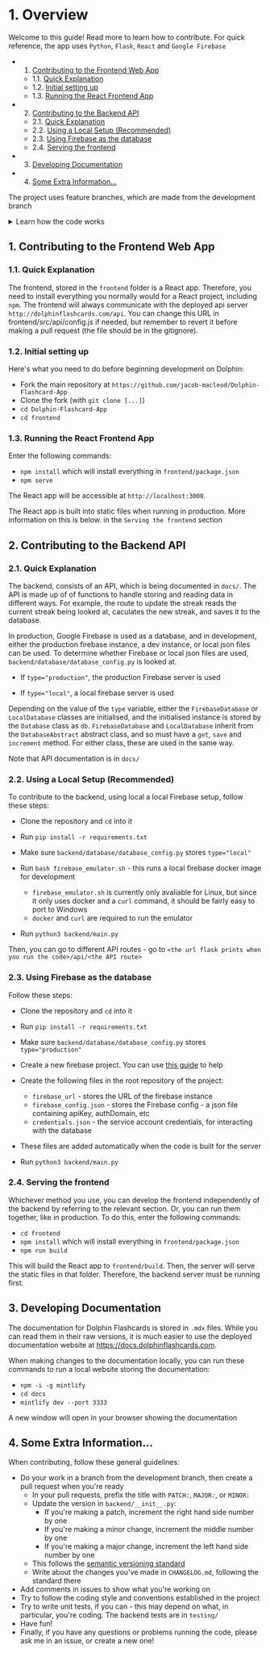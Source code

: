 #  1. <a name='Overview'></a>Overview

Welcome to this guide! Read more to learn how to contribute. For quick reference, the app uses `Python`, `Flask`, `React` and `Google Firebase`

<!-- vscode-markdown-toc -->
* 1. [Contributing to the Frontend Web App](#ContributingtotheFrontendWebApp)
	* 1.1. [Quick Explanation](#QuickExplanation)
	* 1.2. [ Initial setting up](#Initialsettingup)
	* 1.3. [Running the React Frontend App](#RunningtheReactFrontendApp)
* 2. [Contributing to the Backend API](#ContributingtotheBackendAPI)
	* 2.1. [Quick Explanation](#QuickExplanation-1)
	* 2.2. [Using a Local Setup (Recommended)](#UsingaLocalSetupRecommended)
	* 2.3. [Using Firebase as the database](#UsingFirebaseasthedatabase)
	* 2.4. [Serving the frontend](#Servingthefrontend)
* 3. [Developing Documentation](#DevelopingDocumentation)
* 4. [Some Extra Information...](#SomeExtraInformation...)

<!-- vscode-markdown-toc-config
	numbering=true
	autoSave=true
	/vscode-markdown-toc-config -->
<!-- /vscode-markdown-toc -->

The project uses feature branches, which are made from the development branch

<details>

<summary>Learn how the code works</summary>

The backend, located in the `backend/` directory, is a Python Flask project that serves as the API for the app, accessible at `/api/`. The frontend, situated in the `frontend/` directory, is a React project responsible for the user interface of the website. It interacts with the backend API to fetch and store data.

When code is merged to main, the code in the React project is built into static files using `npm run build`. The flask server in the `backend/` folder
then serves this code, located in `frontend/build/`, at the route `/`, while serving the backend API routes at `/api`. All the code for the backend routes
is stored in `backend/routes/api/`

So the fontend and backend are independent of each other. The frontend can be run without worrying about the backend, and vice versa. In production, they are coupled more tightly together
</details>

##  1. <a name='ContributingtotheFrontendWebApp'></a>Contributing to the Frontend Web App

###  1.1. <a name='QuickExplanation'></a>Quick Explanation

The frontend, stored in the `frontend` folder is a React app. Therefore, you need to install everything you normally would for a React project, including `npm`.
The frontend will always communicate with the deployed api server `http://dolphinflashcards.com/api`. You can change this URL in frontend/src/api/config.js if needed, but remember to revert it before making a pull request (the file should be in the gitignore).

###  1.2. <a name='Initialsettingup'></a> Initial setting up
Here's what you need to do before beginning development on Dolphin:
* Fork the main repository at `https://github.com/jacob-macleod/Dolphin-Flashcard-App`
* Clone the fork (with `git clone [...]`)
* `cd Dolphin-Flashcard-App`
* `cd frontend`

###  1.3. <a name='RunningtheReactFrontendApp'></a>Running the React Frontend App

Enter the following commands:

* `npm install` which will install everything in `frontend/package.json`
* `npm serve`

The React app will be accessible at `http://localhost:3000`.

The React app is built into static files when running in production. More information on this is below. in the `Serving the frontend` section

##  2. <a name='ContributingtotheBackendAPI'></a>Contributing to the Backend API

###  2.1. <a name='QuickExplanation-1'></a>Quick Explanation

The backend, consists of an API, which is being documented in `docs/`. The API is made up of of functions to handle storing and reading data
in different ways. For example, the route to update the streak reads the current streak being looked at, caculates the new streak, and saves it to the database.

In production, Google Firebase is used as a database, and in development, either the production firebase instance, a dev instance, or local json files can be used.
To determine whether Firebase or local json files are used, `backend/database/database_config.py` is looked at.

* If `type="production"`, the production Firebase server is used

* If `type="local"`, a local firebase server is used

Depending on the value of the `type` variable, either the `FirebaseDatabase` or `LocalDatabase` classes are initialised, and the initialised instance is stored
by the `Database` class as `db`. `FirebaseDatabase` and `LocalDatabase` inherit from the `DatabaseAbstract` abstract class, and so must have a `get`, `save` and
`increment` method. For either class, these are used in the same way.

Note that API documentation is in `docs/`

###  2.2. <a name='UsingaLocalSetupRecommended'></a>Using a Local Setup (Recommended)

To contribute to the backend, using local a local Firebase setup, follow these steps:

* Clone the repository and `cd` into it

* Run `pip install -r requirements.txt`

* Make sure `backend/database/database_config.py` stores `type="local"`

* Run `bash firebase_emulator.sh` - this runs a local firebase docker image for development
  * `firebase_emulator.sh` is currently only avaliable for Linux, but since it only uses docker and a `curl` command, it should be fairly easy to port to Windows
  * `docker` and `curl` are required to run the emulator

* Run `python3 backend/main.py`

Then, you can go to different API routes - go to `<the url flask prints when you run the code>/api/<the API route>`

###  2.3. <a name='UsingFirebaseasthedatabase'></a>Using Firebase as the database

Follow these steps:

* Clone the repository and `cd` into it

* Run `pip install -r requirements.txt`

* Make sure `backend/database/database_config.py` stores `type="production"`

* Create a new firebase project. You can use [this guide](https://firebase.google.com/docs/database/admin/start#python_1) to help

* Create the following files in the root repository of the project:
  * `firebase_url` - stores the URL of the firebase instance
  * `firebase_config.json` - stores the Firebase config - a json file containing apiKey, authDomain, etc
  * `credentials.json` - the service account credentials, for interacting with the database

* These files are added automatically when the code is built for the server

* Run `python3 backend/main.py`

###  2.4. <a name='Servingthefrontend'></a>Serving the frontend

Whichever method you use, you can develop the frontend independently of the backend by referring to the relevant section. Or, you can run them together, like in production. To do this, enter the following commands:

* `cd frontend`
* `npm install` which will install everything in `frontend/package.json`
* `npm run build`

This will build the React app to `frontend/build`. Then, the server will serve the static files in that folder. Therefore, the backend server must be running first.

##  3. <a name='DevelopingDocumentation'></a>Developing Documentation

The documentation for Dolphin Flashcards is stored in `.mdx` files. While you can read them in their raw versions, it is much easier to use the deployed documentation website at https://docs.dolphinflashcards.com.

When making changes to the documentation locally, you can run these commands to run a local website storing the documentation:

- `npm -i -g mintlify`
- `cd docs`
- `mintlify dev --port 3333`

A new window will open in your browser showing the documentation

##  4. <a name='SomeExtraInformation...'></a>Some Extra Information...

When contributing, follow these general guidelines:

* Do your work in a branch from the development branch, then create a pull request when you're ready
  * In your pull requests, prefix the title with `PATCH:`, `MAJOR:`, or `MINOR:`
  * Update the version in `backend/__init__.py`:
    * If you're making a patch, increment the right hand side number by one
    * If you're making a minor change, increment the middle number by one
    * If you're making a major change, increment the left hand side number by one
  * This follows the [semantic versioning standard](https://semver.org)
  * Write about the changes you've made in `CHANGELOG.md`, following the standard there
* Add comments in issues to show what you're working on
* Try to follow the coding style and conventions established in the project
* Try to write unit tests, if you can - this may depend on what, in particular, you're coding. The backend tests are in `testing/`
* Have fun!
* Finally, if you have any questions or problems running the code, please ask me in an issue, or create a new one!
